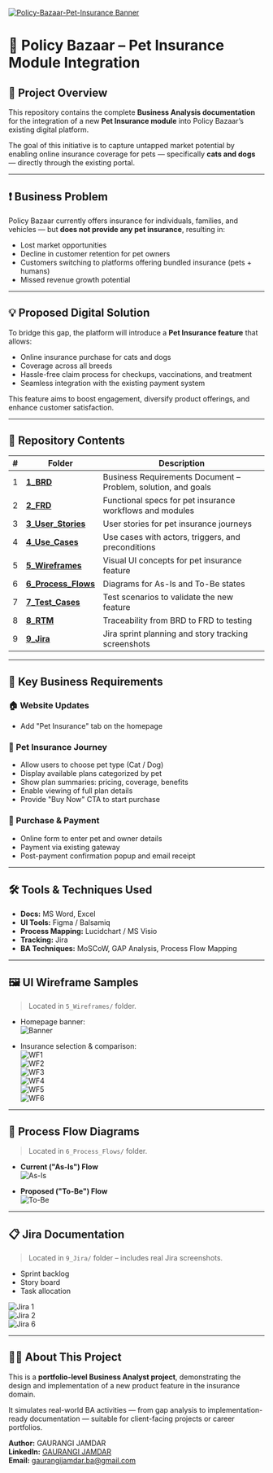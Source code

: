 [![Policy-Bazaar-Pet-Insurance Banner](5_Wireframes/Banner.png)](5_Wireframes/Banner.png)

# 🐾 Policy Bazaar – Pet Insurance Module Integration

## 📌 Project Overview
This repository contains the complete **Business Analysis documentation** for the integration of a new **Pet Insurance module** into Policy Bazaar’s existing digital platform.

The goal of this initiative is to capture untapped market potential by enabling online insurance coverage for pets — specifically **cats and dogs** — directly through the existing portal.

---

## ❗ Business Problem
Policy Bazaar currently offers insurance for individuals, families, and vehicles — but **does not provide any pet insurance**, resulting in:

- Lost market opportunities  
- Decline in customer retention for pet owners  
- Customers switching to platforms offering bundled insurance (pets + humans)  
- Missed revenue growth potential  

---

## 💡 Proposed Digital Solution
To bridge this gap, the platform will introduce a **Pet Insurance feature** that allows:

- Online insurance purchase for cats and dogs  
- Coverage across all breeds  
- Hassle-free claim process for checkups, vaccinations, and treatment  
- Seamless integration with the existing payment system  

This feature aims to boost engagement, diversify product offerings, and enhance customer satisfaction.

---

## 📂 Repository Contents

| # | Folder | Description |
|---|--------|-------------|
| 1 | [**1_BRD**](1_BRD/) | Business Requirements Document – Problem, solution, and goals |
| 2 | [**2_FRD**](2_FRD/) | Functional specs for pet insurance workflows and modules |
| 3 | [**3_User_Stories**](3_User_Stories/) | User stories for pet insurance journeys |
| 4 | [**4_Use_Cases**](4_Use_Cases/) | Use cases with actors, triggers, and preconditions |
| 5 | [**5_Wireframes**](5_Wireframes/) | Visual UI concepts for pet insurance feature |
| 6 | [**6_Process_Flows**](6_Process_Flows/) | Diagrams for As-Is and To-Be states |
| 7 | [**7_Test_Cases**](7_Test_Cases/) | Test scenarios to validate the new feature |
| 8 | [**8_RTM**](8_RTM/) | Traceability from BRD to FRD to testing |
| 9 | [**9_Jira**](9_Jira/) | Jira sprint planning and story tracking screenshots |

---

## 🧾 Key Business Requirements

### 🏠 Website Updates
- Add "Pet Insurance" tab on the homepage  

### 🐶 Pet Insurance Journey
- Allow users to choose pet type (Cat / Dog)  
- Display available plans categorized by pet  
- Show plan summaries: pricing, coverage, benefits  
- Enable viewing of full plan details  
- Provide "Buy Now" CTA to start purchase  

### 🧾 Purchase & Payment
- Online form to enter pet and owner details  
- Payment via existing gateway  
- Post-payment confirmation popup and email receipt  

---

## 🛠 Tools & Techniques Used

- **Docs:** MS Word, Excel  
- **UI Tools:** Figma / Balsamiq  
- **Process Mapping:** Lucidchart / MS Visio  
- **Tracking:** Jira  
- **BA Techniques:** MoSCoW, GAP Analysis, Process Flow Mapping  

---

## 🖼️ UI Wireframe Samples

> Located in `5_Wireframes/` folder.

- Homepage banner:  
  ![Banner](5_Wireframes/PolicyBazaar_Banner.png)

- Insurance selection & comparison:  
  ![WF1](5_Wireframes/Wireframe_1.png)  
  ![WF2](5_Wireframes/Wireframe_2.png)  
  ![WF3](5_Wireframes/Wireframe_3.png)  
  ![WF4](5_Wireframes/Wireframe_4.png)  
  ![WF5](5_Wireframes/Wireframe_5.png)  
  ![WF6](5_Wireframes/Wireframe_6.png)

---

## 🔄 Process Flow Diagrams

> Located in `6_Process_Flows/` folder.

- **Current ("As-Is") Flow**  
  ![As-Is](6_Process_Flows/As%20-%20Is%20Process%20Flow.jpg)

- **Proposed ("To-Be") Flow**  
  ![To-Be](6_Process_Flows/To%20-%20Be%20Process%20Flow.png)

---

## 📋 Jira Documentation

> Located in `9_Jira/` folder – includes real Jira screenshots.

- Sprint backlog  
- Story board  
- Task allocation  

![Jira 1](9_Jira/jira%20ss_1.png)  
![Jira 2](9_Jira/jira%20ss_2.png)  
![Jira 6](9_Jira/jira%20ss_6.png)

---

## 👩‍💼 About This Project

This is a **portfolio-level Business Analyst project**, demonstrating the design and implementation of a new product feature in the insurance domain.

It simulates real-world BA activities — from gap analysis to implementation-ready documentation — suitable for client-facing projects or career portfolios.

**Author:** GAURANGI JAMDAR  
**LinkedIn:** [GAURANGI JAMDAR](https://www.linkedin.com/in/gaurangi-jamdar-538b4b379)  
**Email:** gaurangijamdar.ba@gmail.com
